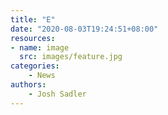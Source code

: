```yaml
---
title: "E"
date: "2020-08-03T19:24:51+08:00"
resources:
- name: image
  src: images/feature.jpg
categories: 
    - News
authors: 
    - Josh Sadler
---
```


